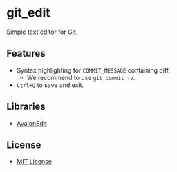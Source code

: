 # git_edit
Simple text editor for Git.

## Features
- Syntax highlighting for `COMMIT_MESSAGE` containing diff.
  - We recommend to use ``git commit -v``.
- ``Ctrl+Q`` to save and exit.

## Libraries
- [AvalonEdit](https://github.com/icsharpcode/AvalonEdit)

## License
- [MIT License](LICENSE.md)
